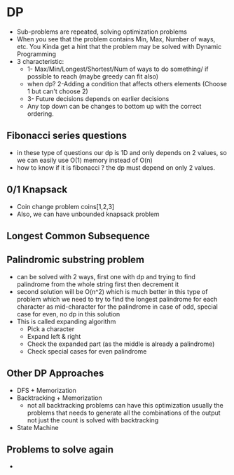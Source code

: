 # DP 

- Sub-problems are repeated, solving optimization problems 
- When you see that the problem contains Min, Max, Number of ways, etc. You Kinda
  get a hint that the problem may be solved with Dynamic Programming
- 3 characteristic:
  - 1- Max/Min/Longest/Shortest/Num of ways to do something/ if possible to reach (maybe greedy can fit also)
  - when dp? 2-Adding a condition that affects others elements (Choose 1 but can't choose 2)
  - 3- Future decisions depends on earlier decisions
  - Any top down can be changes to bottom up with the correct ordering.

## Fibonacci series questions

- in these type of questions our dp is 1D and only depends on 2 values,
  so we can easily use O(1) memory instead of O(n) 
- how to know if it is fibonacci ? the dp must depend on only 2 values.

## 0/1 Knapsack

- Coin change problem coins[1,2,3]
- Also, we can have unbounded knapsack problem

## Longest Common Subsequence

## Palindromic substring problem

- can be solved with 2 ways, first one with dp and trying to find palindrome
  from the whole string first then decrement it
- second solution will be O(n^2) which is much better in this type of problem
  which we need to try to find the longest palindrome for each character as 
  mid-character for the palindrome in case of odd, special case for even,
  no dp in this solution
- This is called expanding algorithm
  - Pick a character
  - Expand left & right
  - Check the expanded part (as the middle is already a palindrome)
  - Check special cases for even palindrome
  
## Other DP Approaches
- DFS + Memorization
- Backtracking + Memorization
  - not all backtracking problems can have this optimization usually the problems
    that needs to generate all the combinations of the output not just the count
    is solved with backtracking
- State Machine

## Problems to solve again

- 